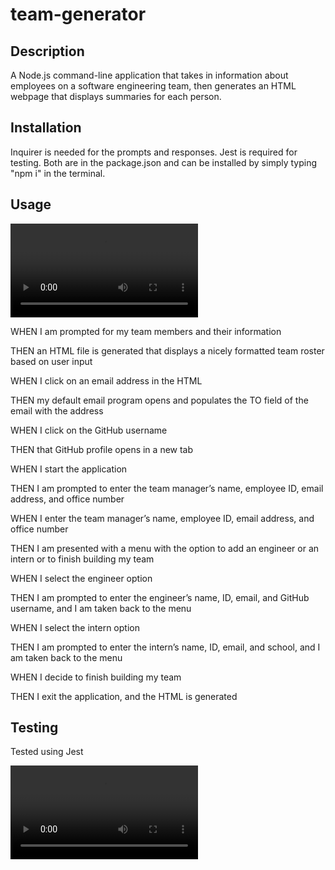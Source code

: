 # team-generator

## Description
A Node.js command-line application that takes in information about employees on a software engineering team, then generates an HTML webpage that displays summaries for each person.

## Installation
Inquirer is needed for the prompts and responses. Jest is required for testing. Both are in the package.json and can be installed by simply typing "npm i" in the terminal.


## Usage

![demo video](./assets/video/team-generator-demo.mov)

WHEN I am prompted for my team members and their information

THEN an HTML file is generated that displays a nicely formatted team roster based on user input

WHEN I click on an email address in the HTML

THEN my default email program opens and populates the TO field of the email with the address

WHEN I click on the GitHub username

THEN that GitHub profile opens in a new tab

WHEN I start the application

THEN I am prompted to enter the team manager’s name, employee ID, email address, and office number

WHEN I enter the team manager’s name, employee ID, email address, and office number

THEN I am presented with a menu with the option to add an engineer or an intern or to finish building my team

WHEN I select the engineer option

THEN I am prompted to enter the engineer’s name, ID, email, and GitHub username, and I am taken back to the menu

WHEN I select the intern option

THEN I am prompted to enter the intern’s name, ID, email, and school, and I am taken back to the menu

WHEN I decide to finish building my team

THEN I exit the application, and the HTML is generated

## Testing
Tested using Jest

![testing video](./assets/video/tests.mov)